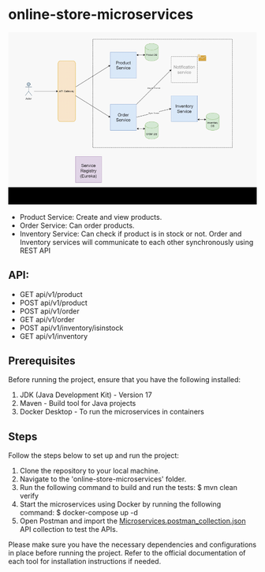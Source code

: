# online-store-microservices
![img_1.png](img_1.png)

* Product Service: Create and view products.
* Order Service: Can order products.
* Inventory Service: Can check if product is in stock or not. Order and Inventory services will 
communicate to each other synchronously using REST API

## API:
* GET  api/v1/product
* POST api/v1/product
* POST api/v1/order
* GET  api/v1/order
* POST api/v1/inventory/isinstock
* GET  api/v1/inventory

## Prerequisites

Before running the project, ensure that you have the following installed:

1. JDK (Java Development Kit) - Version 17
2. Maven - Build tool for Java projects
3. Docker Desktop - To run the microservices in containers

## Steps

Follow the steps below to set up and run the project:

1. Clone the repository to your local machine.
2. Navigate to the 'online-store-microservices' folder.
3. Run the following command to build and run the tests: $ mvn clean verify
4. Start the microservices using Docker by running the following command: $ docker-compose up -d
5. Open Postman and import the [Microservices.postman_collection.json](Microservices.postman_collection.json) API collection to test the APIs.

Please make sure you have the necessary dependencies and configurations in place before running the project. Refer to the official documentation of each tool for installation instructions if needed.



